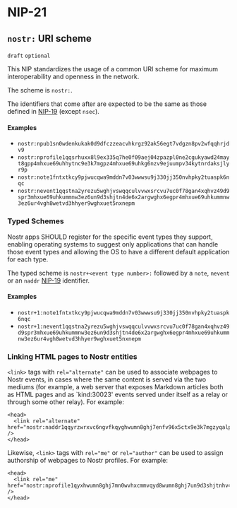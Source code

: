 NIP-21
======

`nostr:` URI scheme
-------------------

`draft` `optional`

This NIP standardizes the usage of a common URI scheme for maximum interoperability and openness in the network.

The scheme is `nostr:`.

The identifiers that come after are expected to be the same as those defined in [NIP-19](19.md) (except `nsec`).

#### Examples

- `nostr:npub1sn0wdenkukak0d9dfczzeacvhkrgz92ak56egt7vdgzn8pv2wfqqhrjdv9`
- `nostr:nprofile1qqsrhuxx8l9ex335q7he0f09aej04zpazpl0ne2cgukyawd24mayt8gpp4mhxue69uhhytnc9e3k7mgpz4mhxue69uhkg6nzv9ejuumpv34kytnrdaksjlyr9p`
- `nostr:note1fntxtkcy9pjwucqwa9mddn7v03wwwsu9j330jj350nvhpky2tuaspk6nqc`
- `nostr:nevent1qqstna2yrezu5wghjvswqqculvvwxsrcvu7uc0f78gan4xqhvz49d9spr3mhxue69uhkummnw3ez6un9d3shjtn4de6x2argwghx6egpr4mhxue69uhkummnw3ez6ur4vgh8wetvd3hhyer9wghxuet5nxnepm`

### Typed Schemes

Nostr apps SHOULD register for the specific event types they support, enabling operating systems to suggest only applications that can handle those event types and allowing the OS to have a different default application for each type.

The typed scheme is `nostr+<event type number>:` followed by a `note`, `nevent` or an `naddr` [NIP-19](19.md) identifier.

#### Examples

- `nostr+1:note1fntxtkcy9pjwucqwa9mddn7v03wwwsu9j330jj350nvhpky2tuaspk6nqc`
- `nostr+1:nevent1qqstna2yrezu5wghjvswqqculvvwxsrcvu7uc0f78gan4xqhvz49d9spr3mhxue69uhkummnw3ez6un9d3shjtn4de6x2argwghx6egpr4mhxue69uhkummnw3ez6ur4vgh8wetvd3hhyer9wghxuet5nxnepm`

### Linking HTML pages to Nostr entities

`<link>` tags with `rel="alternate"` can be used to associate webpages to Nostr events, in cases where the same content is served via the two mediums (for example, a web server that exposes Markdown articles both as HTML pages and as `kind:30023' events served under itself as a relay or through some other relay). For example:

```
<head>
  <link rel="alternate" href="nostr:naddr1qqyrzwrxvc6ngvfkqyghwumn8ghj7enfv96x5ctx9e3k7mgzyqalp33lewf5vdq847t6te0wvnags0gs0mu72kz8938tn24wlfze6qcyqqq823cph95ag" />
</head>
```

Likewise, `<link>` tags with `rel="me"` or `rel="author"` can be used to assign authorship of webpages to Nostr profiles. For example:

```
<head>
  <link rel="me" href="nostr:nprofile1qyxhwumn8ghj7mn0wvhxcmmvqyd8wumn8ghj7un9d3shjtnhv4ehgetjde38gcewvdhk6qpq80cvv07tjdrrgpa0j7j7tmnyl2yr6yr7l8j4s3evf6u64th6gkwswpnfsn" />
</head>
```
